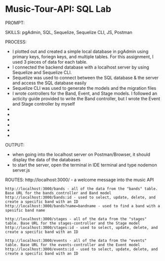 # Music-Tour-API: SQL Lab

PROMPT:

SKILLS: pgAdmin, SQL, Sequelize, Sequelize CLI, JS, Postman

PROCESS:
- I plotted out and created a simple local database in pgAdmin using primary keys, foriegn keys, and multiple tables. For this assignment, I used 3 pieces of data for each table.
- I connected the backend database with a localhost server by using Sequelize and Sequelize CLI.
- Sequelize was used to connect between the SQL database & the server and access the SQL database easily
- Sequelize CLI was used to generate the models and the migration files
- I wrote controllers for the Band, Event, and Stage models. I followed an acticity guide provided to write the Band controller, but I wrote the Event and Stage controller by myself
-
-
-
-
-
-

OUTPUT:
- when going into the localhost server on Postman/Browser, it should display the data of the databases
- to start the server, open the terminal in IDE terminal and type nodemon server.js

ROUTES:
    http://localhost:3000/ - a welcome message into the music API

    http://localhost:3000/bands - all of the data from the "bands" table. Base URL for the bands_controller and Band model
    http://localhost:3000/bands:id - used to select, update, delete, and create a specific band with an ID
    http://localhost:3000/bands?name=bandname - used to find a band with a spesific band name

    http://localhost:3000/stages - all of the data from the "stages" table. Base URL for the stages-controller and the Stage model
    http://localhost:3000/stages:id - used to select, update, delete, and create a specific band with an ID

    http://localhost:3000/events - all of the data from the "events" table. Base URL for the events-controller and the Event model
    http://localhost:3000/events:id - used to select, update, delete, and create a specific band with an ID

